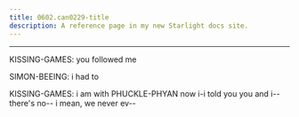 ```yaml
---
title: 0602.can0229-title
description: A reference page in my new Starlight docs site.
---
```

----- 
KISSING-GAMES: you followed me
 
SIMON-BEEING: i had to
 
KISSING-GAMES: i am with PHUCKLE-PHYAN now
 i-i told you
 you and i--there's no-- i mean, we 
never ev-- 
